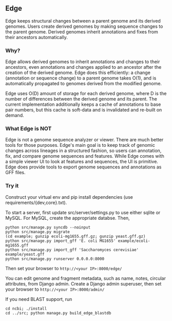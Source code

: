 
## Edge

Edge keeps structural changes between a parent genome and its derived genomes.
Users create derived genomes by making sequence changes to the parent genome.
Derived genomes inherit annotations and fixes from their ancestors
automatically.


### Why?

Edge allows derived genomes to inherit annotations and changes to their
ancestors, even annotations and changes applied to an ancestor after the
creation of the derived genome. Edge does this efficiently: a change
(annotation or sequence change) to a parent genome takes O(1), and is
automatically propagated to genomes derived from the modified genome.

Edge uses O(D) amount of storage for each derived genome, where D is the number
of differences between the derived genome and its parent. The current
implementation additionally keeps a cache of annotations to base pair numbers,
but this cache is soft-data and is invalidated and re-built on demand.


### What Edge is NOT

Edge is not a genome sequence analyzer or viewer. There are much better tools
for those purposes. Edge's main goal is to keep track of genomic changes across
lineages in a structured fashion, so users can annotation, fix, and compare
genome sequences and features. While Edge comes with a simple viewer UI to look
at features and sequences, the UI is primitive. Edge does provide tools to
export genome sequences and annotations as GFF files.


### Try it

Construct your virtual env and pip install dependencies (use
requirements/{dev,core}.txt).

To start a server, first update src/server/settings.py to use either sqlite or
MySQL. For MySQL, create the appropriate databse. Then,

```
python src/manage.py syncdb --noinput
python src/manage.py migrate
(cd example; gunzip ecoli-mg1655.gff.gz; gunzip yeast.gff.gz)
python src/manage.py import_gff 'E. coli MG1655' example/ecoli-mg1655.gff
python src/manage.py import_gff 'Saccharomyces cerevisiae' example/yeast.gff
python src/manage.py runserver 0.0.0.0:8000
```

Then set your browser to ```http://<your IP>:8000/edge/```

You can edit genome and fragment metadata, such as name, notes, circular
attributes, from Django admin. Create a Django admin superuser, then set your
browser to ```http://<your IP>:8000/admin/```

If you need BLAST support, run

```
cd ncbi; ./install
cd ../src; python manage.py build_edge_blastdb
```
